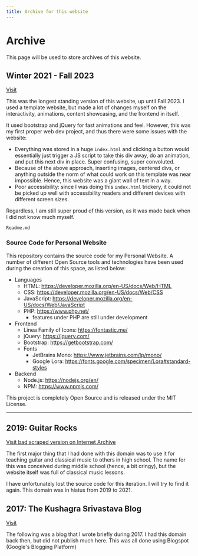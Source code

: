```yaml
---
title: Archive for this website
---
```


# Archive

This page will be used to store archives of this website. 

## Winter 2021 - Fall 2023

[Visit](https://suobset.github.io/archive/web_v2/)

This was the longest standing version of this website, up until Fall 2023. I used a template website, but made a lot of changes myself on the interactivity, animations, content showcasing, and the frontend in itself. 

It used bootstrap and jQuery for fast animations and feel. However, this was my first proper web dev project, and thus there were some issues with the website:

* Everything was stored in a huge ```index.html``` and clicking a button would essentially just trigger a JS script to take this div away, do an animation, and put this next div in place. Super confusing, super convoluted. 
* Because of the above approach, inserting images, centered divs, or anything outside the norm of what could work on this template was near impossible. Hence, this website was a giant wall of text in a way.
* Poor accessibility: since I was doing this ```index.html``` trickery, it could not be picked up well with accessibility readers and different devices with different screen sizes.

Regardless, I am still super proud of this version, as it was made back when I did not know much myself.

```Readme.md```

### Source Code for Personal Website

This repository contains the source code for my Personal Website. A number of different Open Source tools and technologies have been used during the creation of this space, as listed below: 

* Languages
  * HTML: https://developer.mozilla.org/en-US/docs/Web/HTML
  * CSS: https://developer.mozilla.org/en-US/docs/Web/CSS
  * JavaScript: https://developer.mozilla.org/en-US/docs/Web/JavaScript
  * PHP: https://www.php.net/
    * features under PHP are still under development
* Frontend
  * Linea Family of Icons: https://fontastic.me/
  * jQuery: https://jquery.com/
  * Bootstrap: https://getbootstrap.com/
  * Fonts
    * JetBrains Mono: https://www.jetbrains.com/lp/mono/
    * Google Lora: https://fonts.google.com/specimen/Lora#standard-styles
* Backend
  * Node.js: https://nodejs.org/en/
  * NPM: https://www.npmjs.com/

This project is completely Open Source and is released under the MIT License. 

<hr />

## 2019: Guitar Rocks

[Visit bad scraped version on Internet Archive](https://web.archive.org/web/20191115142051/http://skushagra.com/)

The first major thing that I had done with this domain was to use it for teaching guitar and classical music to others in high school. The name for this was conceived during middle school (hence, a bit cringy), but the website itself was full of classical music lessons. 

I have unfortunately lost the source code for this iteration. I will try to find it again. This domain was in hiatus from 2019 to 2021. 

## 2017: The Kushagra Srivastava Blog

[Visit](https://suobset.github.io/archive/suobset.blogspot.com/)

The following was a blog that I wrote briefly during 2017. I had this domain back then, but did not publish much here. This was all done using Blogspot (Google's Blogging Platform)
